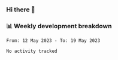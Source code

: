 ### Hi there 👋

### 📊 Weekly development breakdown
<!--START_SECTION:waka-->

```text
From: 12 May 2023 - To: 19 May 2023

No activity tracked
```

<!--END_SECTION:waka-->
